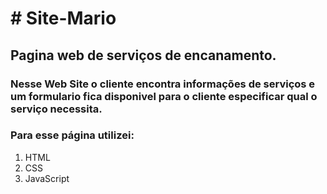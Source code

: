 
<h1># Site-Mario</h1>
<h2>Pagina web de serviços de encanamento.</h2>
<h3>Nesse Web Site o cliente encontra informações de serviços e um formulario fica disponivel para o cliente especificar qual o serviço necessita.
<h3>Para esse página utilizei:</h3>
<ol>
  <li>HTML</li>
  <li>CSS</li>
  <li>JavaScript</li>
